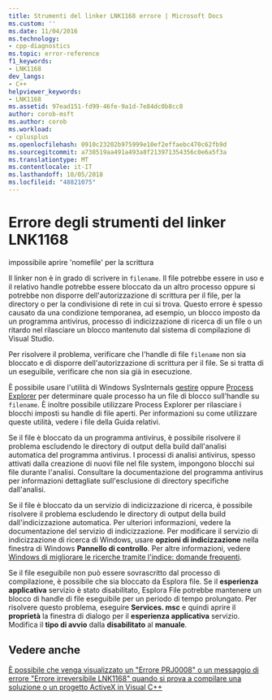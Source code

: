 ```yaml
---
title: Strumenti del linker LNK1168 errore | Microsoft Docs
ms.custom: ''
ms.date: 11/04/2016
ms.technology:
- cpp-diagnostics
ms.topic: error-reference
f1_keywords:
- LNK1168
dev_langs:
- C++
helpviewer_keywords:
- LNK1168
ms.assetid: 97ead151-fd99-46fe-9a1d-7e84dc0b8cc8
author: corob-msft
ms.author: corob
ms.workload:
- cplusplus
ms.openlocfilehash: 0910c23202b975999e10ef2effaebc470c62fb9d
ms.sourcegitcommit: a738519aa491a493a8f213971354356c0e6a5f3a
ms.translationtype: MT
ms.contentlocale: it-IT
ms.lasthandoff: 10/05/2018
ms.locfileid: "48821075"
---
```

# <a name="linker-tools-error-lnk1168"></a>Errore degli strumenti del linker LNK1168

impossibile aprire 'nomefile' per la scrittura

Il linker non è in grado di scrivere in `filename`. Il file potrebbe essere in uso e il relativo handle potrebbe essere bloccato da un altro processo oppure si potrebbe non disporre dell'autorizzazione di scrittura per il file, per la directory o per la condivisione di rete in cui si trova. Questo errore è spesso causato da una condizione temporanea, ad esempio, un blocco imposto da un programma antivirus, processo di indicizzazione di ricerca di un file o un ritardo nel rilasciare un blocco mantenuto dal sistema di compilazione di Visual Studio.

Per risolvere il problema, verificare che l'handle di file `filename` non sia bloccato e di disporre dell'autorizzazione di scrittura per il file. Se si tratta di un eseguibile, verificare che non sia già in esecuzione.

È possibile usare l'utilità di Windows SysInternals [gestire](http://technet.microsoft.com/sysinternals/bb896655.aspx) oppure [Process Explorer](http://technet.microsoft.com/sysinternals/bb896653) per determinare quale processo ha un file di blocco sull'handle su `filename`. È inoltre possibile utilizzare Process Explorer per rilasciare i blocchi imposti su handle di file aperti. Per informazioni su come utilizzare queste utilità, vedere i file della Guida relativi.

Se il file è bloccato da un programma antivirus, è possibile risolvere il problema escludendo le directory di output della build dall'analisi automatica del programma antivirus. I processi di analisi antivirus, spesso attivati dalla creazione di nuovi file nel file system, impongono blocchi sui file durante l'analisi. Consultare la documentazione del programma antivirus per informazioni dettagliate sull'esclusione di directory specifiche dall'analisi.

Se il file è bloccato da un servizio di indicizzazione di ricerca, è possibile risolvere il problema escludendo le directory di output della build dall'indicizzazione automatica. Per ulteriori informazioni, vedere la documentazione del servizio di indicizzazione. Per modificare il servizio di indicizzazione di ricerca di Windows, usare **opzioni di indicizzazione** nella finestra di Windows **Pannello di controllo**. Per altre informazioni, vedere [Windows di migliorare le ricerche tramite l'indice: domande frequenti](http://windows.microsoft.com/windows/improve-windows-searches-using-index-faq#1TC=windows-7).

Se il file eseguibile non può essere sovrascritto dal processo di compilazione, è possibile che sia bloccato da Esplora file. Se il **esperienza applicativa** servizio è stato disabilitato, Esplora File potrebbe mantenere un blocco di handle di file eseguibile per un periodo di tempo prolungato. Per risolvere questo problema, eseguire **Services. msc** e quindi aprire il **proprietà** la finestra di dialogo per il **esperienza applicativa** servizio. Modifica il **tipo di avvio** dalla **disabilitato** al **manuale**.

## <a name="see-also"></a>Vedere anche

[È possibile che venga visualizzato un "Errore PRJ0008" o un messaggio di errore "Errore irreversibile LNK1168" quando si prova a compilare una soluzione o un progetto ActiveX in Visual C++](http://support.microsoft.com/kb/308358)